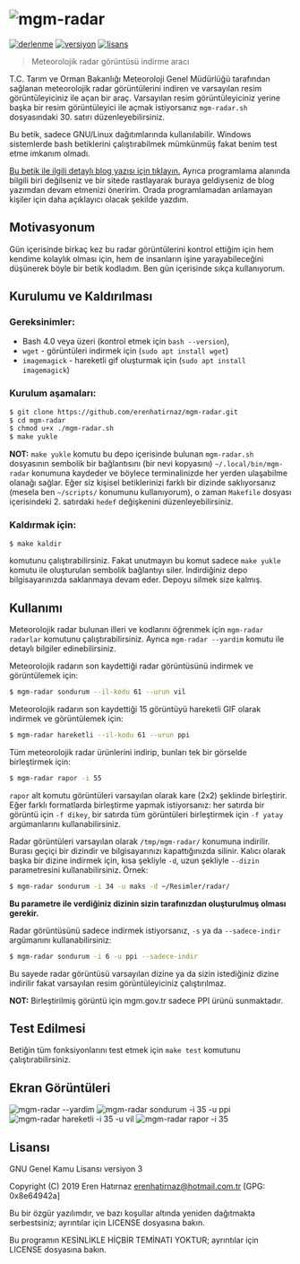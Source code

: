 # ![mgm-radar](./gorseller/logo.gif)
[![derlenme](https://travis-ci.org/erenhatirnaz/mgm-radar.svg?branch=master)](https://travis-ci.org/erenhatirnaz/mgm-radar)
[![versiyon](https://img.shields.io/github/release/erenhatirnaz/mgm-radar.svg?label=versiyon)](https://github.com/erenhatirnaz/mgm-radar/releases/latest)
[![lisans](https://img.shields.io/github/license/erenhatirnaz/mgm-radar.svg?label=lisans)](https://github.com/erenhatirnaz/mgm-radar/blob/master/LICENSE)

> Meteorolojik radar görüntüsü indirme aracı

T.C. Tarım ve Orman Bakanlığı Meteoroloji Genel Müdürlüğü tarafından sağlanan
meteorolojik radar görüntülerini indiren ve varsayılan resim görüntüleyiciniz
ile açan bir araç. Varsayılan resim görüntüleyiciniz yerine başka bir resim
görüntüleyici ile açmak istiyorsanız `mgm-radar.sh` dosyasındaki 30. satırı
düzenleyebilirsiniz.

Bu betik, sadece GNU/Linux dağıtımlarında kullanılabilir. Windows sistemlerde
bash betiklerini çalıştırabilmek mümkünmüş fakat benim test etme imkanım olmadı.

[Bu betik ile ilgili detaylı blog yazısı için tıklayın.](https://wp.me/p14nDk-oF)
Ayrıca programlama alanında bilgili biri değilseniz ve bir sitede rastlayarak
buraya geldiyseniz de blog yazımdan devam etmenizi öneririm. Orada programlamadan
anlamayan kişiler için daha açıklayıcı olacak şekilde yazdım.

## Motivasyonum

Gün içerisinde birkaç kez bu radar görüntülerini kontrol ettiğim için hem kendime
kolaylık olması için, hem de insanların işine yarayabileceğini düşünerek böyle
bir betik kodladım. Ben gün içerisinde sıkça kullanıyorum.

## Kurulumu ve Kaldırılması

### Gereksinimler:
- Bash 4.0 veya üzeri (kontrol etmek için `bash --version`),
- `wget` - görüntüleri indirmek için (`sudo apt install wget`)
- `imagemagick` - hareketli gif oluşturmak için (`sudo apt install imagemagick`)

### Kurulum aşamaları:
```sh
$ git clone https://github.com/erenhatirnaz/mgm-radar.git
$ cd mgm-radar
$ chmod u+x ./mgm-radar.sh
$ make yukle
```

**NOT:** `make yukle` komutu bu depo içerisinde bulunan `mgm-radar.sh` dosyasının
sembolik bir bağlantısını (bir nevi kopyasını) `~/.local/bin/mgm-radar` konumuna
kaydeder ve böylece terminalinizde her yerden ulaşabilme olanağı sağlar. Eğer
siz kişisel betiklerinizi farklı bir dizinde saklıyorsanız
(mesela ben `~/scripts/` konumunu kullanıyorum), o zaman `Makefile` dosyası
içerisindeki 2. satırdaki `hedef` değişkenini düzenleyebilirsiniz.

### Kaldırmak için:
```sh
$ make kaldir
```
komutunu çalıştırabilirsiniz. Fakat unutmayın bu komut sadece `make yukle` komutu
ile oluşturulan sembolik bağlantıyı siler. İndirdiğiniz depo bilgisayarınızda
saklanmaya devam eder. Depoyu silmek size kalmış.

## Kullanımı

Meteorolojik radar bulunan illeri ve kodlarını öğrenmek için `mgm-radar radarlar`
komutunu çalıştırabilirsiniz. Ayrıca `mgm-radar --yardim` komutu ile detaylı
bilgiler edinebilirsiniz.

Meteorolojik radarın son kaydettiği radar görüntüsünü indirmek ve görüntülemek
için:
```sh
$ mgm-radar sondurum --il-kodu 61 --urun vil
```

Meteorolojik radarın son kaydettiği 15 görüntüyü hareketli GIF olarak indirmek
ve görüntülemek için:
```sh
$ mgm-radar hareketli --il-kodu 61 --urun ppi
```

Tüm meteorolojik radar ürünlerini indirip, bunları tek bir görselde
birleştirmek için:
```sh
$ mgm-radar rapor -i 55
```

`rapor` alt komutu görüntüleri varsayılan olarak kare (2x2) şeklinde
birleştirir. Eğer farklı formatlarda birleştirme yapmak istiyorsanız:
her satırda bir görüntü için `-f dikey`, bir satırda tüm görüntüleri
birleştirmek için `-f yatay` argümanlarını kullanabilirsiniz.

Radar görüntüleri varsayılan olarak `/tmp/mgm-radar/` konumuna indirilir. Burası
geçiçi bir dizindir ve bilgisayarınızı kapattığınızda silinir. Kalıcı olarak başka
bir dizine indirmek için, kısa şekliyle `-d`, uzun şekliyle `--dizin`
parametresini kullanabilirsiniz. Örnek:
```sh
$ mgm-radar sondurum -i 34 -u maks -d ~/Resimler/radar/
```
**Bu parametre ile verdiğiniz dizinin sizin tarafınızdan oluşturulmuş olması
gerekir.**

Radar görüntüsünü sadece indirmek istiyorsanız, `-s` ya da `--sadece-indir`
argümanını kullanabilirsiniz:
```sh
$ mgm-radar sondurum -i 6 -u ppi --sadece-indir
```
Bu sayede radar görüntüsü varsayılan dizine ya da sizin istediğiniz dizine
indirilir fakat varsayılan resim görüntüleyiciniz çalıştırılmaz.

**NOT:** Birleştirilmiş görüntü için mgm.gov.tr sadece PPI ürünü sunmaktadır.

## Test Edilmesi
Betiğin tüm fonksiyonlarını test etmek için `make test` komutunu
çalıştırabilirsiniz.

## Ekran Görüntüleri
![mgm-radar --yardim](./gorseller/mgm-yardim.png)
![mgm-radar sondurum -i 35 -u ppi](./gorseller/mgm-sondurum.png)
![mgm-radar hareketli -i 35 -u vil](./gorseller/mgm-hareketli.gif)
![mgm-radar rapor -i 35](./gorseller/mgm-rapor.png)

## Lisansı

GNU Genel Kamu Lisansı versiyon 3

Copyright (C) 2019 Eren Hatırnaz <erenhatirnaz@hotmail.com.tr> [GPG: 0x8e64942a]

Bu bir özgür yazılımdır, ve bazı koşullar altında yeniden dağıtmakta
serbestsiniz; ayrıntılar için LICENSE dosyasına bakın.

Bu programın KESİNLİKLE HİÇBİR TEMİNATI YOKTUR; ayrıntılar için LICENSE
dosyasına bakın.
